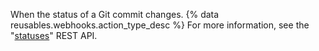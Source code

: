 When the status of a Git commit changes. {% data reusables.webhooks.action_type_desc %} For more information, see the "[statuses](/v3/repos/statuses/)" REST API.
